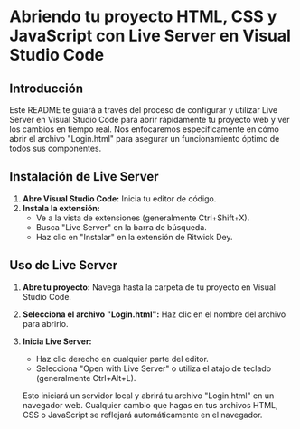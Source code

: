 # Abriendo tu proyecto HTML, CSS y JavaScript con Live Server en Visual Studio Code

## Introducción

Este README te guiará a través del proceso de configurar y utilizar Live Server en Visual Studio Code para abrir rápidamente tu proyecto web y ver los cambios en tiempo real. Nos enfocaremos específicamente en cómo abrir el archivo "Login.html" para asegurar un funcionamiento óptimo de todos sus componentes.

## Instalación de Live Server

1. **Abre Visual Studio Code:** Inicia tu editor de código.
2. **Instala la extensión:**
   * Ve a la vista de extensiones (generalmente Ctrl+Shift+X).
   * Busca "Live Server" en la barra de búsqueda.
   * Haz clic en "Instalar" en la extensión de Ritwick Dey.

## Uso de Live Server

1. **Abre tu proyecto:** Navega hasta la carpeta de tu proyecto en Visual Studio Code.
2. **Selecciona el archivo "Login.html":** Haz clic en el nombre del archivo para abrirlo.
3. **Inicia Live Server:**
   * Haz clic derecho en cualquier parte del editor.
   * Selecciona "Open with Live Server" o utiliza el atajo de teclado (generalmente Ctrl+Alt+L).

   Esto iniciará un servidor local y abrirá tu archivo "Login.html" en un navegador web. Cualquier cambio que hagas en tus archivos HTML, CSS o JavaScript se reflejará automáticamente en el navegador.
